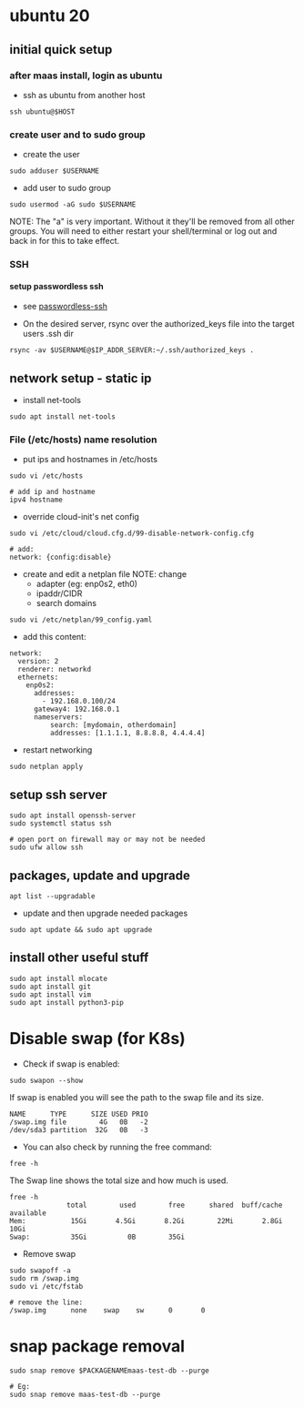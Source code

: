 # ubuntu 20

## initial quick setup 
### after maas install, login as ubuntu 
* ssh as ubuntu from another host
```
ssh ubuntu@$HOST
```

### create user and to sudo group
* create the user
```
sudo adduser $USERNAME
```

* add user to sudo group
```
sudo usermod -aG sudo $USERNAME
```
NOTE: The "a" is very important. Without it they'll be removed from all other groups. 
You will need to either restart your shell/terminal or log out and back in for this to take effect.


### SSH 
#### setup passwordless ssh
* see [passwordless-ssh](ssh.md#passwordless-ssh)

* On the desired server, rsync over the authorized_keys file into the target users .ssh dir
```
rsync -av $USERNAME@$IP_ADDR_SERVER:~/.ssh/authorized_keys .
```



## network setup - static ip

* install net-tools
```
sudo apt install net-tools
```

### File (/etc/hosts) name resolution 
* put ips and hostnames in /etc/hosts
```
sudo vi /etc/hosts

# add ip and hostname
ipv4 hostname
```

* override cloud-init's net config
```
sudo vi /etc/cloud/cloud.cfg.d/99-disable-network-config.cfg

# add:
network: {config:disable}
```

* create and edit a netplan file 
NOTE: change 
  * adapter (eg: enp0s2, eth0)
  * ipaddr/CIDR 
  * search domains

```
sudo vi /etc/netplan/99_config.yaml
```
* add this content:
```
network:
  version: 2
  renderer: networkd
  ethernets:
    enp0s2:
      addresses:
        - 192.168.0.100/24
      gateway4: 192.168.0.1
      nameservers:
          search: [mydomain, otherdomain]
          addresses: [1.1.1.1, 8.8.8.8, 4.4.4.4]

```

* restart networking
```
sudo netplan apply
```

## setup ssh server
```
sudo apt install openssh-server
sudo systemctl status ssh

# open port on firewall may or may not be needed
sudo ufw allow ssh
```


## packages, update and upgrade
```
apt list --upgradable
```

* update and then upgrade needed packages
```
sudo apt update && sudo apt upgrade
```



## install other useful stuff
```
sudo apt install mlocate
sudo apt install git
sudo apt install vim
sudo apt install python3-pip

```


# Disable swap (for K8s)
* Check if swap is enabled:
```
sudo swapon --show
```

If swap is enabled you will see the path to the swap file and its size.
```
NAME      TYPE      SIZE USED PRIO
/swap.img file        4G   0B   -2
/dev/sda3 partition  32G   0B   -3
```

* You can also check by running the free command:
```
free -h
```

The Swap line shows the total size and how much is used.
```
free -h
              total        used        free      shared  buff/cache   available
Mem:           15Gi       4.5Gi       8.2Gi        22Mi       2.8Gi        10Gi
Swap:          35Gi          0B        35Gi
```

* Remove swap
```
sudo swapoff -a
sudo rm /swap.img
sudo vi /etc/fstab

# remove the line: 
/swap.img      none    swap    sw      0       0
```



# snap package removal
```
sudo snap remove $PACKAGENAMEmaas-test-db --purge

# Eg:
sudo snap remove maas-test-db --purge
```
